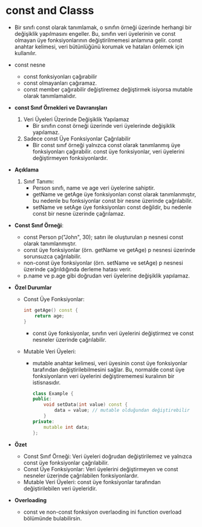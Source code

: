 # const and Classs
- Bir sınıfı const olarak tanımlamak, o sınıfın örneği üzerinde herhangi bir değişiklik yapılmasını engeller. Bu, sınıfın veri üyelerinin ve const olmayan üye fonksiyonlarının değiştirilmemesi anlamına gelir. const anahtar kelimesi, veri bütünlüğünü korumak ve hataları önlemek için kullanılır.

- const nesne
    - const fonksiyonları çağırabilir
    - const olmayanları çağıramaz.
    - const member çağırabilir değiştiremez değiştirmek isiyorsa mutable olarak tanımlamalıdır.
- **const Sınıf Örnekleri ve Davranışları**
    1. Veri Üyeleri Üzerinde Değişiklik Yapılamaz
        - Bir sınıfın const örneği üzerinde veri üyelerinde değişiklik yapılamaz.
    2. Sadece const Üye Fonksiyonlar Çağrılabilir
        - Bir const sınıf örneği yalnızca const olarak tanımlanmış üye fonksiyonları çağırabilir. const üye fonksiyonlar, veri üyelerini değiştirmeyen fonksiyonlardır.

- **Açıklama**
    1. Sınıf Tanımı:
        - Person sınıfı, name ve age veri üyelerine sahiptir.
        - getName ve getAge üye fonksiyonları const olarak tanımlanmıştır, bu nedenle bu fonksiyonlar const bir nesne üzerinde çağrılabilir.
        - setName ve setAge üye fonksiyonları const değildir, bu nedenle const bir nesne üzerinde çağrılamaz.

- **Const Sınıf Örneği**:
    - const Person p("John", 30); satırı ile oluşturulan p nesnesi const olarak tanımlanmıştır.
    - const üye fonksiyonlar (örn. getName ve getAge) p nesnesi üzerinde sorunsuzca çağrılabilir.
    - non-const üye fonksiyonlar (örn. setName ve setAge) p nesnesi üzerinde çağrıldığında derleme hatası verir.
    - p.name ve p.age gibi doğrudan veri üyelerine değişiklik yapılamaz.

- **Özel Durumlar**
    - Const Üye Fonksiyonlar:
        ```cpp
        int getAge() const {
            return age;
        }
        ```
        - const üye fonksiyonlar, sınıfın veri üyelerini değiştirmez ve const nesneler üzerinde çağrılabilir.

    - Mutable Veri Üyeleri:
        - mutable anahtar kelimesi, veri üyesinin const üye fonksiyonlar tarafından değiştirilebilmesini sağlar. Bu, normalde const üye fonksiyonların veri üyelerini değiştirememesi kuralının bir istisnasıdır.
            ```cpp
            class Example {
            public:
                void setData(int value) const {
                    data = value; // mutable olduğundan değiştirebilir
                }
            private:
                mutable int data;
            };
            ```
- **Özet**
    - Const Sınıf Örneği: Veri üyeleri doğrudan değiştirilemez ve yalnızca const üye fonksiyonlar çağrılabilir.
    - Const Üye Fonksiyonlar: Veri üyelerini değiştirmeyen ve const nesneler üzerinde çağrılabilen fonksiyonlardır.
    - Mutable Veri Üyeleri: const üye fonksiyonlar tarafından değiştirilebilen veri üyeleridir.

- **Overloading**
    - const ve non-const fonksiyon overlaoding ini function overload bölümünde bulabilirsin.